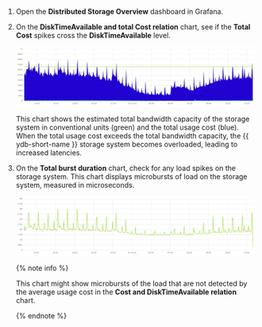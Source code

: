 1. Open the **Distributed Storage Overview** dashboard in Grafana.

1. On the **DiskTimeAvailable and total Cost relation** chart, see if the **Total Cost** spikes cross the **DiskTimeAvailable** level.

    ![](../_assets/disk-time-available--disk-cost.png)

    This chart shows the estimated total bandwidth capacity of the storage system in conventional units (green) and the total usage cost (blue). When the total usage cost exceeds the total bandwidth capacity, the {{ ydb-short-name }} storage system becomes overloaded, leading to increased latencies.

1. On the **Total burst duration** chart, check for any load spikes on the storage system. This chart displays microbursts of load on the storage system, measured in microseconds.

    ![](../_assets/microbursts.png)

    {% note info %}

    This chart might show microbursts of the load that are not detected by the average usage cost in the **Cost and DiskTimeAvailable relation** chart.

    {% endnote %}

